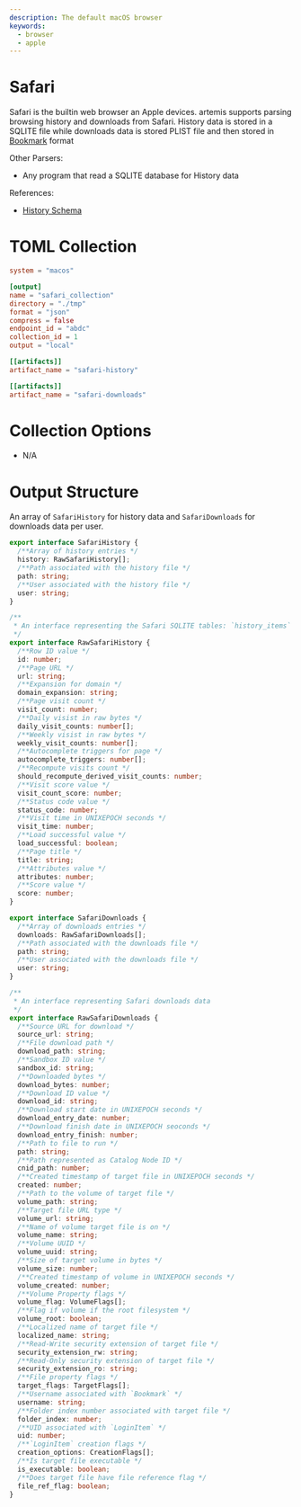 ```yaml
---
description: The default macOS browser
keywords:
  - browser
  - apple
---
```


# Safari

Safari is the builtin web browser an Apple devices. artemis supports parsing
browsing history and downloads from Safari. History data is stored in a SQLITE
file while downloads data is stored PLIST file and then stored in
[Bookmark](https://mac-alias.readthedocs.io/en/latest/index.html) format

Other Parsers:

- Any program that read a SQLITE database for History data

References:

- [History Schema](https://gist.github.com/l1x/68e206f56bcc22cde3d76cc8fed49f3f)

# TOML Collection

```toml
system = "macos"

[output]
name = "safari_collection"
directory = "./tmp"
format = "json"
compress = false
endpoint_id = "abdc"
collection_id = 1
output = "local"

[[artifacts]]
artifact_name = "safari-history"

[[artifacts]]
artifact_name = "safari-downloads"
```

# Collection Options

- N/A

# Output Structure

An array of `SafariHistory` for history data and `SafariDownloads` for downloads
data per user.

```typescript
export interface SafariHistory {
  /**Array of history entries */
  history: RawSafariHistory[];
  /**Path associated with the history file */
  path: string;
  /**User associated with the history file */
  user: string;
}

/**
 * An interface representing the Safari SQLITE tables: `history_items` and `history_visits`
 */
export interface RawSafariHistory {
  /**Row ID value */
  id: number;
  /**Page URL */
  url: string;
  /**Expansion for domain */
  domain_expansion: string;
  /**Page visit count */
  visit_count: number;
  /**Daily visist in raw bytes */
  daily_visit_counts: number[];
  /**Weekly visist in raw bytes */
  weekly_visit_counts: number[];
  /**Autocomplete triggers for page */
  autocomplete_triggers: number[];
  /**Recompute visits count */
  should_recompute_derived_visit_counts: number;
  /**Visit score value */
  visit_count_score: number;
  /**Status code value */
  status_code: number;
  /**Visit time in UNIXEPOCH seconds */
  visit_time: number;
  /**Load successful value */
  load_successful: boolean;
  /**Page title */
  title: string;
  /**Attributes value */
  attributes: number;
  /**Score value */
  score: number;
}

export interface SafariDownloads {
  /**Array of downloads entries */
  downloads: RawSafariDownloads[];
  /**Path associated with the downloads file */
  path: string;
  /**User associated with the downloads file */
  user: string;
}

/**
 * An interface representing Safari downloads data
 */
export interface RawSafariDownloads {
  /**Source URL for download */
  source_url: string;
  /**File download path */
  download_path: string;
  /**Sandbox ID value */
  sandbox_id: string;
  /**Downloaded bytes */
  download_bytes: number;
  /**Download ID value */
  download_id: string;
  /**Download start date in UNIXEPOCH seconds */
  download_entry_date: number;
  /**Download finish date in UNIXEPOCH seoconds */
  download_entry_finish: number;
  /**Path to file to run */
  path: string;
  /**Path represented as Catalog Node ID */
  cnid_path: number;
  /**Created timestamp of target file in UNIXEPOCH seconds */
  created: number;
  /**Path to the volume of target file */
  volume_path: string;
  /**Target file URL type */
  volume_url: string;
  /**Name of volume target file is on */
  volume_name: string;
  /**Volume UUID */
  volume_uuid: string;
  /**Size of target volume in bytes */
  volume_size: number;
  /**Created timestamp of volume in UNIXEPOCH seconds */
  volume_created: number;
  /**Volume Property flags */
  volume_flag: VolumeFlags[];
  /**Flag if volume if the root filesystem */
  volume_root: boolean;
  /**Localized name of target file */
  localized_name: string;
  /**Read-Write security extension of target file */
  security_extension_rw: string;
  /**Read-Only security extension of target file */
  security_extension_ro: string;
  /**File property flags */
  target_flags: TargetFlags[];
  /**Username associated with `Bookmark` */
  username: string;
  /**Folder index number associated with target file */
  folder_index: number;
  /**UID associated with `LoginItem` */
  uid: number;
  /**`LoginItem` creation flags */
  creation_options: CreationFlags[];
  /**Is target file executable */
  is_executable: boolean;
  /**Does target file have file reference flag */
  file_ref_flag: boolean;
}
```
